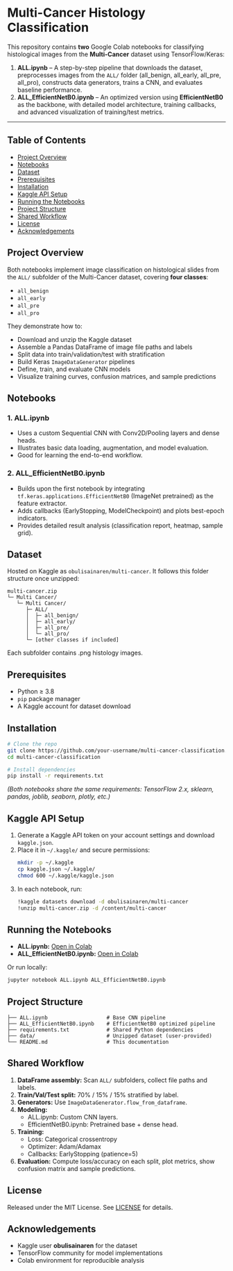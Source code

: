 # Multi-Cancer Histology Classification

This repository contains **two** Google Colab notebooks for classifying histological images from the **Multi-Cancer** dataset using TensorFlow/Keras:

1. **ALL.ipynb** – A step-by-step pipeline that downloads the dataset, preprocesses images from the `ALL/` folder (all\_benign, all\_early, all\_pre, all\_pro), constructs data generators, trains a CNN, and evaluates baseline performance.
2. **ALL\_EfficientNetB0.ipynb** – An optimized version using **EfficientNetB0** as the backbone, with detailed model architecture, training callbacks, and advanced visualization of training/test metrics.

---

## Table of Contents

- [Project Overview](#project-overview)
- [Notebooks](#notebooks)
- [Dataset](#dataset)
- [Prerequisites](#prerequisites)
- [Installation](#installation)
- [Kaggle API Setup](#kaggle-api-setup)
- [Running the Notebooks](#running-the-notebooks)
- [Project Structure](#project-structure)
- [Shared Workflow](#shared-workflow)
- [License](#license)
- [Acknowledgements](#acknowledgements)

## Project Overview

Both notebooks implement image classification on histological slides from the `ALL/` subfolder of the Multi-Cancer dataset, covering **four classes**:

- `all_benign`
- `all_early`
- `all_pre`
- `all_pro`

They demonstrate how to:

- Download and unzip the Kaggle dataset
- Assemble a Pandas DataFrame of image file paths and labels
- Split data into train/validation/test with stratification
- Build Keras `ImageDataGenerator` pipelines
- Define, train, and evaluate CNN models
- Visualize training curves, confusion matrices, and sample predictions

## Notebooks

### 1. ALL.ipynb

- Uses a custom Sequential CNN with Conv2D/Pooling layers and dense heads.
- Illustrates basic data loading, augmentation, and model evaluation.
- Good for learning the end-to-end workflow.

### 2. ALL\_EfficientNetB0.ipynb

- Builds upon the first notebook by integrating `tf.keras.applications.EfficientNetB0` (ImageNet pretrained) as the feature extractor.
- Adds callbacks (EarlyStopping, ModelCheckpoint) and plots best-epoch indicators.
- Provides detailed result analysis (classification report, heatmap, sample grid).

## Dataset

Hosted on Kaggle as `obulisainaren/multi-cancer`. It follows this folder structure once unzipped:

```
multi-cancer.zip
└─ Multi Cancer/
   └─ Multi Cancer/
      ├─ ALL/
      │  ├─ all_benign/
      │  ├─ all_early/
      │  ├─ all_pre/
      │  └─ all_pro/
      └─ [other classes if included]
```

Each subfolder contains .png histology images.

## Prerequisites

- Python ≥ 3.8
- `pip` package manager
- A Kaggle account for dataset download

## Installation

```bash
# Clone the repo
git clone https://github.com/your-username/multi-cancer-classification.git
cd multi-cancer-classification

# Install dependencies
pip install -r requirements.txt
```

*(Both notebooks share the same requirements: TensorFlow 2.x, sklearn, pandas, joblib, seaborn, plotly, etc.)*

## Kaggle API Setup

1. Generate a Kaggle API token on your account settings and download `kaggle.json`.
2. Place it in `~/.kaggle/` and secure permissions:
   ```bash
   mkdir -p ~/.kaggle
   cp kaggle.json ~/.kaggle/
   chmod 600 ~/.kaggle/kaggle.json
   ```
3. In each notebook, run:
   ```bash
   !kaggle datasets download -d obulisainaren/multi-cancer
   !unzip multi-cancer.zip -d /content/multi-cancer
   ```

## Running the Notebooks

- **ALL.ipynb:** [Open in Colab](https://colab.research.google.com/drive/<YOUR_NOTEBOOK_ID_ALL>)
- **ALL\_EfficientNetB0.ipynb:** [Open in Colab](https://colab.research.google.com/drive/<YOUR_NOTEBOOK_ID_EFFNET>)

Or run locally:

```bash
jupyter notebook ALL.ipynb ALL_EfficientNetB0.ipynb
```

## Project Structure

```
├── ALL.ipynb                   # Base CNN pipeline
├── ALL_EfficientNetB0.ipynb    # EfficientNetB0 optimized pipeline
├── requirements.txt            # Shared Python dependencies
├── data/                       # Unzipped dataset (user-provided)
└── README.md                   # This documentation
```

## Shared Workflow

1. **DataFrame assembly:** Scan `ALL/` subfolders, collect file paths and labels.
2. **Train/Val/Test split:** 70% / 15% / 15% stratified by label.
3. **Generators:** Use `ImageDataGenerator.flow_from_dataframe`.
4. **Modeling:**
   - ALL.ipynb: Custom CNN layers.
   - EfficientNetB0.ipynb: Pretrained base + dense head.
5. **Training:**
   - Loss: Categorical crossentropy
   - Optimizer: Adam/Adamax
   - Callbacks: EarlyStopping (patience=5)
6. **Evaluation:** Compute loss/accuracy on each split, plot metrics, show confusion matrix and sample predictions.

## License

Released under the MIT License. See [LICENSE](LICENSE) for details.

## Acknowledgements

- Kaggle user **obulisainaren** for the dataset
- TensorFlow community for model implementations
- Colab environment for reproducible analysis

